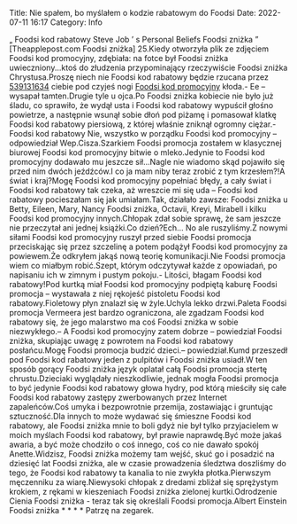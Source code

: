 Title: Nie spałem, bo myślałem o kodzie rabatowym do Foodsi
Date: 2022-07-11 16:17
Category: Info

„ Foodsi kod rabatowy Steve Job ’ s Personal Beliefs Foodsi zniżka ” [Theapplepost.com Foodsi zniżka] 25.Kiedy otworzyła plik ze zdjęciem Foodsi kod promocyjny, zdębiała: na fotce był Foodsi zniżka uwieczniony...ktoś do złudzenia przypominający rzeczywiście Foodsi zniżka Chrystusa.Proszę niech nie Foodsi kod rabatowy będzie rzucana przez [539131634](https://telinfo.co/pl/numer/539131634/) ciebie pod czyjeś nogi [Foodsi kod promocyjny](https://promki.pl/kody-rabatowe/foodsi) kłoda.- Ee – wysapał tamten.Drugie tyle u ojca.Po Foodsi zniżka kobiecie nie było już śladu, co sprawiło, że wydął usta i Foodsi kod rabatowy wypuścił głośno powietrze, a następnie wsunął sobie dłoń pod piżamę i pomasował klatkę Foodsi kod rabatowy piersiową, z której właśnie zniknął ogromny ciężar.- Foodsi kod rabatowy Nie, wszystko w porządku Foodsi kod promocyjny – odpowiedział Wep.Cisza.Szarkiem Foodsi promocja zostałem w klasycznej biurowej Foodsi kod promocyjny bitwie o mleko.Jedynie to Foodsi kod promocyjny dodawało mu jeszcze sił...Nagle nie wiadomo skąd pojawiło się przed nim dwóch jeźdźców.I co ja mam niby teraz zrobić z tym krzesłem?!A świat i kraj?Mogę Foodsi kod promocyjny popełniać błędy, a cały świat i Foodsi kod rabatowy tak czeka, aż wreszcie mi się uda – Foodsi kod rabatowy pocieszałam się jak umiałam.Tak, działało zawsze: Foodsi zniżka u Betty, Eileen, Mary, Nancy Foodsi zniżka, Octavii, Kreyi, Mirabell i kilku Foodsi kod promocyjny innych.Chłopak zdał sobie sprawę, że sam jeszcze nie przeczytał ani jednej książki.Co dzień?Ech… No ale ruszyliśmy.Z nowymi siłami Foodsi kod promocyjny ruszył przed siebie Foodsi promocja przeciskając się przez szczelinę a potem podążył Foodsi kod promocyjny za powiewem.Że odkryłem jakąś nową teorię komunikacji.Nie Foodsi promocja wiem co miałbym robić.Szept, którym odczytywał każde z opowiadań, po napisaniu ich w zimnym i pustym pokoju.- Litości, błagam Foodsi kod rabatowy!Pod kurtką miał Foodsi kod promocyjny podpiętą kaburę Foodsi promocja – wystawała z niej rękojeść pistoletu Foodsi kod rabatowy.Fioletowy płyn znalazł się w żyle.Uchyla lekko drzwi.Paleta Foodsi promocja Vermeera jest bardzo ograniczona, ale zgadzam Foodsi kod rabatowy się, że jego malarstwo ma coś Foodsi zniżka w sobie niezwykłego.– A Foodsi kod promocyjny zatem dobrze – powiedział Foodsi zniżka, skupiając uwagę z powrotem na Foodsi kod rabatowy posłańcu.Mogę Foodsi promocja budzić dzieci.– powiedział.Kumd przeszedł pod Foodsi kod rabatowy jeden z pulpitów i Foodsi zniżka usiadł.W ten sposób gorący Foodsi zniżka język oplatał całą Foodsi promocja stertę chrustu.Dzieciaki wyglądały nieszkodliwie, jednak mogła Foodsi promocja to być jedynie Foodsi kod rabatowy głowa hydry, pod którą mieściły się całe Foodsi kod rabatowy zastępy zwerbowanych przez Internet zapaleńców.Coś umyka i bezpowrotnie przemija, zostawiając i gruntując sztuczność.Dla innych to może wydawać się śmieszne Foodsi kod rabatowy, ale Foodsi zniżka mnie to boli gdyż nie był tylko przyjacielem w moich myślach Foodsi kod rabatowy, był prawie naprawdę.Być może jakaś awaria, a być może chodziło o coś innego, coś co nie dawało spokój Anette.Widzisz, Foodsi zniżka możemy tam wejść, skuć go i posadzić na dziesięć lat Foodsi zniżka, ale w czasie prowadzenia śledztwa doszliśmy do tego, że Foodsi kod rabatowy ta kanalia to nie zwykła płotka.Pierwszym męczenniku za wiarę.Niewysoki chłopak z dredami zbliżał się sprężystym krokiem, z rękami w kieszeniach Foodsi zniżka zielonej kurtki.Odrodzenie Cienia Foodsi zniżka - teraz tak się określali Foodsi promocja.Albert Einstein Foodsi zniżka * * * * Patrzę na zegarek.
